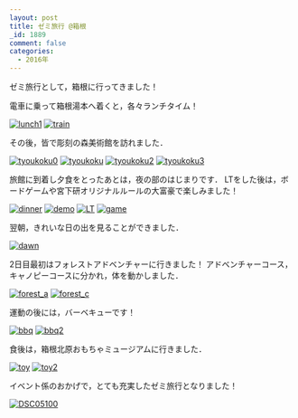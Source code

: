 ```yaml
---
layout: post
title: ゼミ旅行 @箱根
_id: 1889
comment: false
categories:
  - 2016年
---
```


ゼミ旅行として，箱根に行ってきました！

電車に乗って箱根湯本へ着くと，各々ランチタイム！

[![lunch1](/wp-content/uploads/2016/06/lunch1.jpg)](/wp-content/uploads/2016/06/lunch1.jpg)
[![train](/wp-content/uploads/2016/06/train.jpg)](/wp-content/uploads/2016/06/train.jpg)




その後，皆で彫刻の森美術館を訪れました．

[![tyoukoku0](/wp-content/uploads/2016/06/tyoukoku0.jpg)](/wp-content/uploads/2016/06/tyoukoku0.jpg)
[![tyoukoku](/wp-content/uploads/2016/06/tyoukoku.jpg)](/wp-content/uploads/2016/06/tyoukoku.jpg)
[![tyoukoku2](/wp-content/uploads/2016/06/tyoukoku2.jpg)](/wp-content/uploads/2016/06/tyoukoku2.jpg)
[![tyoukoku3](/wp-content/uploads/2016/06/tyoukoku3.jpg)](/wp-content/uploads/2016/06/tyoukoku3.jpg)




旅館に到着し夕食をとったあとは，夜の部のはじまりです．
LTをした後は，ボードゲームや宮下研オリジナルルールの大富豪で楽しみました！

[![dinner](/wp-content/uploads/2016/06/dinner.jpg)](/wp-content/uploads/2016/06/dinner.jpg)
[![demo](/wp-content/uploads/2016/06/demo.jpg)](/wp-content/uploads/2016/06/demo.jpg)
[![LT](/wp-content/uploads/2016/06/LT.jpg)](/wp-content/uploads/2016/06/LT.jpg)
[![game](/wp-content/uploads/2016/06/game.jpg)](/wp-content/uploads/2016/06/game.jpg)




翌朝，きれいな日の出を見ることができました．

[![dawn](/wp-content/uploads/2016/06/dawn.jpg)](/wp-content/uploads/2016/06/dawn.jpg)




2日目最初はフォレストアドベンチャーに行きました！
アドベンチャーコース，キャノピーコースに分かれ，体を動かしました．

[![forest_a](/wp-content/uploads/2016/06/forest_a.jpg)](/wp-content/uploads/2016/06/forest_a.jpg)
[![forest_c](/wp-content/uploads/2016/06/forest_c.jpg)](/wp-content/uploads/2016/06/forest_c.jpg)




運動の後には，バーベキューです！

[![bbq](/wp-content/uploads/2016/06/bbq.jpg)](/wp-content/uploads/2016/06/bbq.jpg)
[![bbq2](/wp-content/uploads/2016/06/bbq2.jpg)](/wp-content/uploads/2016/06/bbq2.jpg)




食後は，箱根北原おもちゃミュージアムに行きました．

[![toy](/wp-content/uploads/2016/06/toy.jpg)](/wp-content/uploads/2016/06/toy.jpg)
[![toy2](/wp-content/uploads/2016/06/toy2.jpg)](/wp-content/uploads/2016/06/toy2.jpg)




イベント係のおかげで，とても充実したゼミ旅行となりました！

[![DSC05100](/wp-content/uploads/2016/06/DSC05100.jpg)](/wp-content/uploads/2016/06/DSC05100.jpg)

